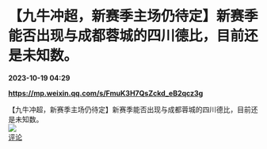 # 【九牛冲超，新赛季主场仍待定】新赛季能否出现与成都蓉城的四川德比，目前还是未知数。

**2023-10-19 04:29**

**https://mp.weixin.qq.com/s/FmuK3H7QsZckd_eB2qcz3g**

【九牛冲超，新赛季主场仍待定】新赛季能否出现与成都蓉城的四川德比，目前还是未知数。  
![](https://img3.chouti.com/CHOUTI_231019_A1894F408FC847C38D783D7E1B743773.jpg)  
[评论](https://m.chouti.com/link/40336267)